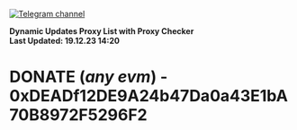 [![Telegram channel](https://img.shields.io/endpoint?url=https://runkit.io/damiankrawczyk/telegram-badge/branches/master?url=https://t.me/n4z4v0d)](https://t.me/n4z4v0d) 

**Dynamic Updates Proxy List with Proxy Checker**  
**Last Updated: 19.12.23 14:20**

# DONATE (_any evm_) - 0xDEADf12DE9A24b47Da0a43E1bA70B8972F5296F2
